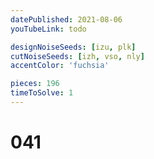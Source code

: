 ```yaml
---
datePublished: 2021-08-06
youTubeLink: todo

designNoiseSeeds: [izu, plk]
cutNoiseSeeds: [izh, vso, nly]
accentColor: 'fuchsia'

pieces: 196
timeToSolve: 1
---
```


# 041
